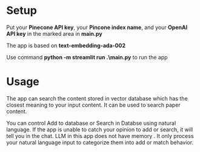 # Setup
Put your **Pinecone API key**, your **Pincone index name**, and your **OpenAI API key** in the marked area in **main.py**

The app is based on **text-embedding-ada-002**

Use command **python -m streamlit run .\main.py** to run the app

# Usage
The app can search the content stored in vector database which has the closest meaning to your input content. It can be used to search paper content.

You can control Add to database or Search in Databse using natural language. If the app is unable to catch your opinion to add or search, it will tell you in the chat.
LLM in this app does not have memory . It only process your natural language input to categorize them into add or match behavior.
